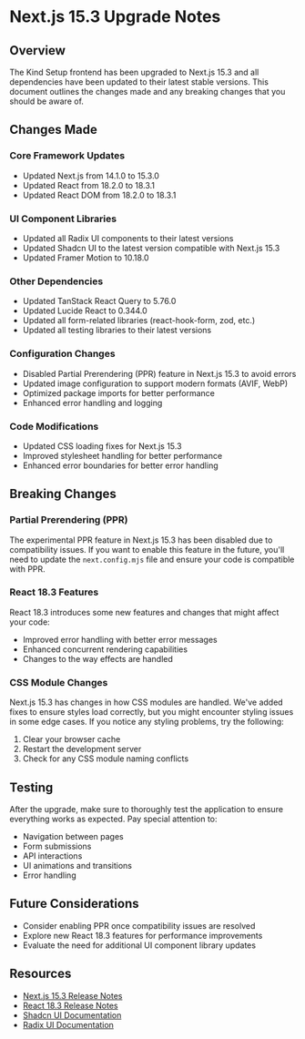 # Next.js 15.3 Upgrade Notes

## Overview

The Kind Setup frontend has been upgraded to Next.js 15.3 and all dependencies have been updated to their latest stable versions. This document outlines the changes made and any breaking changes that you should be aware of.

## Changes Made

### Core Framework Updates

- Updated Next.js from 14.1.0 to 15.3.0
- Updated React from 18.2.0 to 18.3.1
- Updated React DOM from 18.2.0 to 18.3.1

### UI Component Libraries

- Updated all Radix UI components to their latest versions
- Updated Shadcn UI to the latest version compatible with Next.js 15.3
- Updated Framer Motion to 10.18.0

### Other Dependencies

- Updated TanStack React Query to 5.76.0
- Updated Lucide React to 0.344.0
- Updated all form-related libraries (react-hook-form, zod, etc.)
- Updated all testing libraries to their latest versions

### Configuration Changes

- Disabled Partial Prerendering (PPR) feature in Next.js 15.3 to avoid errors
- Updated image configuration to support modern formats (AVIF, WebP)
- Optimized package imports for better performance
- Enhanced error handling and logging

### Code Modifications

- Updated CSS loading fixes for Next.js 15.3
- Improved stylesheet handling for better performance
- Enhanced error boundaries for better error handling

## Breaking Changes

### Partial Prerendering (PPR)

The experimental PPR feature in Next.js 15.3 has been disabled due to compatibility issues. If you want to enable this feature in the future, you'll need to update the `next.config.mjs` file and ensure your code is compatible with PPR.

### React 18.3 Features

React 18.3 introduces some new features and changes that might affect your code:

- Improved error handling with better error messages
- Enhanced concurrent rendering capabilities
- Changes to the way effects are handled

### CSS Module Changes

Next.js 15.3 has changes in how CSS modules are handled. We've added fixes to ensure styles load correctly, but you might encounter styling issues in some edge cases. If you notice any styling problems, try the following:

1. Clear your browser cache
2. Restart the development server
3. Check for any CSS module naming conflicts

## Testing

After the upgrade, make sure to thoroughly test the application to ensure everything works as expected. Pay special attention to:

- Navigation between pages
- Form submissions
- API interactions
- UI animations and transitions
- Error handling

## Future Considerations

- Consider enabling PPR once compatibility issues are resolved
- Explore new React 18.3 features for performance improvements
- Evaluate the need for additional UI component library updates

## Resources

- [Next.js 15.3 Release Notes](https://nextjs.org/blog/next-15-3)
- [React 18.3 Release Notes](https://react.dev/blog/2023/03/22/react-18-3)
- [Shadcn UI Documentation](https://ui.shadcn.com/)
- [Radix UI Documentation](https://www.radix-ui.com/docs/primitives/overview/introduction)
